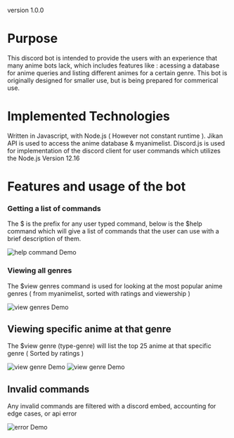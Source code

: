 version 1.0.0

# Purpose

This discord bot is intended to provide the users with an experience that many anime bots lack, which includes
features like : acessing a database for anime queries and listing different animes for a certain genre. This bot is
originally designed for smaller use, but is being prepared for commerical use.

# Implemented Technologies

Written in Javascript, with Node.js ( However not constant runtime ). Jikan API is used to
access the anime database & myanimelist. Discord.js is used for
implementation of the discord client for user commands which utilizes the Node.js Version 12.16

# Features and usage of the bot

### Getting a list of commands

The $ is the prefix for any user typed command, below is the $help command
which will give a list of commands that the user can use with a brief description of them.

![help command Demo](Demo/helpCommand.jpg)

### Viewing all genres

The \$view genres command is used for looking at the most popular anime genres
( from myanimelist, sorted with ratings and viewership )

![view genres Demo](Demo/viewGenresCommand.jpg)

## Viewing specific anime at that genre

The \$view genre (type-genre) will list the top 25 anime at that specific genre
( Sorted by ratings )

![view genre Demo](Demo/viewGenre1.jpg)
![view genre Demo](Demo/viewGenre2.jpg)

## Invalid commands

Any invalid commands are filtered with a discord embed, accounting for edge
cases, or api error

![error Demo](Demo/Error.jpg)
